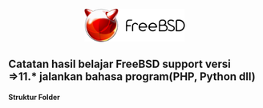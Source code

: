 <p align="center">
<img src="/assets/images/logo.png" alt="Logo" style="width:200px;"/>
</p>

## Catatan hasil belajar FreeBSD support versi =>11.* jalankan bahasa program(PHP, Python dll)

#### Struktur Folder
```sh
